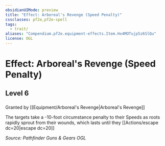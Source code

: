 ```yaml
---
obsidianUIMode: preview
title: "Effect: Arboreal's Revenge (Speed Penalty)"
cssclasses: pf2e,pf2e-spell
tags:
  - trait/
aliases: "Compendium.pf2e.equipment-effects.Item.Hx4MOTujp5z6SlQu"
license: OGL
---
```

# Effect: Arboreal's Revenge (Speed Penalty)
## Level 6
### 






Granted by [[Equipment/Arboreal's Revenge|Arboreal's Revenge]]

The targets take a -10-foot circumstance penalty to their Speeds as roots rapidly sprout from their wounds, which lasts until they [[Actions/escape dc=20|escape dc=20]]

*Source: Pathfinder Guns & Gears*
*OGL*
